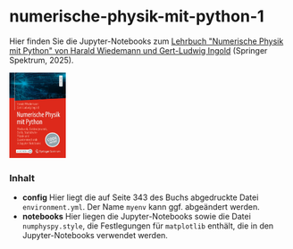 # numerische-physik-mit-python-1

Hier finden Sie die Jupyter-Notebooks zum [Lehrbuch "Numerische Physik mit Python" von Harald Wiedemann und Gert-Ludwig Ingold](https://link.springer.com/book/10.1007/978-3-662-69567-8) (Springer Spektrum, 2025).

<img src="978-3-662-69567-8.webp"  width="20%" height="20%">

### Inhalt

* **config**
    Hier liegt die auf Seite 343 des Buchs abgedruckte Datei `environment.yml`. Der Name `myenv` kann ggf. abgeändert werden.
* **notebooks**
    Hier liegen die Jupyter-Notebooks sowie die Datei `numphyspy.style`, die Festlegungen für `matplotlib` enthält, die in
    den Jupyter-Notebooks verwendet werden.
